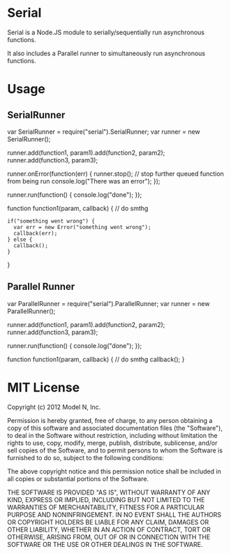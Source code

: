 Serial
====

Serial is a Node.JS module to serially/sequentially run asynchronous functions.

It also includes a Parallel runner to simultaneously run asynchronous functions.

Usage
====

SerialRunner
------------
  var SerialRunner = require("serial").SerialRunner;
  var runner = new SerialRunner();
  
  runner.add(function1, param1).add(function2, param2);
  runner.add(function3, param3);

  runner.onError(function(err) {
    runner.stop(); // stop further queued function from being run
    console.log("There was an error");
  });
  
  runner.run(function() {
    console.log("done");
  });


  function function1(param, callback) {
    // do smthg

    if("something went wrong") {
      var err = new Error("something went wrong");
      callback(err);
    } else {
      callback();
    }
  }

Parallel Runner
---------------
  var ParallelRunner = require("serial").ParallelRunner;
  var runner = new ParallelRunner();

  runner.add(function1, param1).add(function2, param2);
  runner.add(function3, param3);

  runner.run(function() {
    console.log("done");
  });


  function function1(param, callback) {
    // do smthg
    callback();
  }


MIT License
===========
Copyright (c) 2012 Model N, Inc.

Permission is hereby granted, free of charge, to any person obtaining a copy of this software and associated documentation files (the "Software"), to deal in the Software without restriction, including without limitation the rights to use, copy, modify, merge, publish, distribute, sublicense, and/or sell copies of the Software, and to permit persons to whom the Software is furnished to do so, subject to the following conditions:

The above copyright notice and this permission notice shall be included in all copies or substantial portions of the Software.

THE SOFTWARE IS PROVIDED "AS IS", WITHOUT WARRANTY OF ANY KIND, EXPRESS OR IMPLIED, INCLUDING BUT NOT LIMITED TO THE WARRANTIES OF MERCHANTABILITY, FITNESS FOR A PARTICULAR PURPOSE AND NONINFRINGEMENT. IN NO EVENT SHALL THE AUTHORS OR COPYRIGHT HOLDERS BE LIABLE FOR ANY CLAIM, DAMAGES OR OTHER LIABILITY, WHETHER IN AN ACTION OF CONTRACT, TORT OR OTHERWISE, ARISING FROM, OUT OF OR IN CONNECTION WITH THE SOFTWARE OR THE USE OR OTHER DEALINGS IN THE SOFTWARE.
